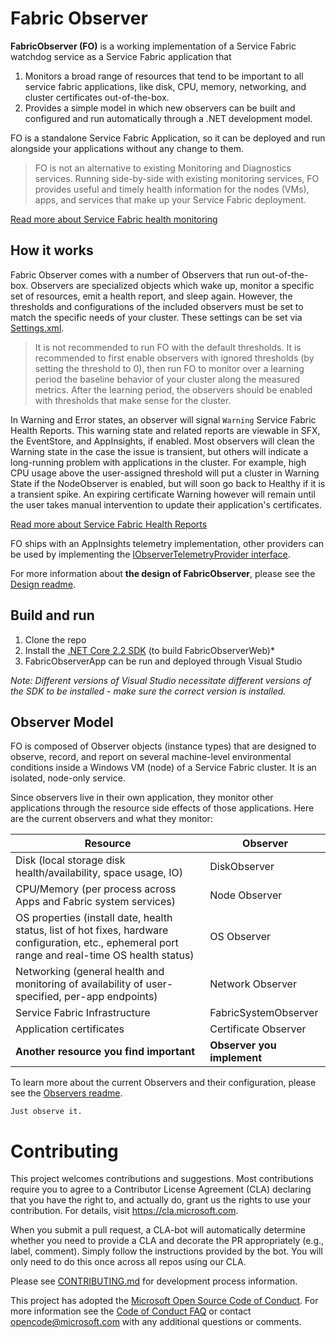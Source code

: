 # Fabric Observer

**FabricObserver (FO)** is a working implementation of a Service Fabric watchdog service as a Service Fabric application that 
1. Monitors a broad range of resources that tend to be important to all service fabric applications, like disk, CPU, memory, networking, and cluster certificates out-of-the-box.
2. Provides a simple model in which new observers can be built and configured and run automatically through a .NET development model.

FO is a standalone Service Fabric Application, so it can be deployed and run alongside your applications without any change to them.


> FO is not an alternative to existing Monitoring and Diagnostics services. Running side-by-side with existing monitoring services, FO provides useful and timely health information for the nodes (VMs), apps, and services that make up your Service Fabric deployment. 

[Read more about Service Fabric health monitoring](https://docs.microsoft.com/azure/service-fabric/service-fabric-health-introduction)

## How it works

Fabric Observer comes with a number of Observers that run out-of-the-box. Observers are specialized objects which wake up, monitor a specific set of resources, emit a health report, and sleep again. However, the thresholds and configurations of the included observers must be set to match the specific needs of your cluster. These settings can be set via [Settings.xml](/FabricObserver/PackageRoot/Config/Settings.xml).

> It is not recommended to run FO with the default thresholds. It is recommended to first enable observers with ignored thresholds (by setting the threshold to 0), then run FO to monitor over a learning period the baseline behavior of your cluster along the measured metrics. After the learning period, the observers should be enabled with thresholds that make sense for the cluster.

In Warning and Error states, an observer will signal `Warning` Service Fabric Health Reports. This warning state and related reports are viewable in SFX, the EventStore, and AppInsights, if enabled. Most observers will clean the Warning state in the case the issue is transient, but others will indicate a long-running problem with applications in the cluster. For example, high CPU usage above the user-assigned threshold will put a cluster in Warning State if the NodeObserver is enabled, but will soon go back to Healthy if it is a transient spike. An expiring certificate Warning however will remain until the user takes manual intervention to update their application's certificates. 

[Read more about Service Fabric Health Reports](https://docs.microsoft.com/azure/service-fabric/service-fabric-report-health)

FO ships with an AppInsights telemetry implementation, other providers can be used by implementing the [IObserverTelemetryProvider interface](/FabricObserver/Observers/Interfaces/IObserverTelemetryProvider.cs). 

For more information about **the design of FabricObserver**, please see the [Design readme](./Documentation/Design.md). 

## Build and run

1. Clone the repo
2. Install the [.NET Core 2.2 SDK](https://dotnet.microsoft.com/download/dotnet-core/2.2) (to build FabricObserverWeb)*
3. FabricObserverApp can be run and deployed through Visual Studio

*Note: Different versions of Visual Studio necessitate different versions of the SDK to be installed - make sure the correct version is installed.*

## Observer Model

FO is composed of Observer objects (instance types) that are designed to observe, record, and report on several machine-level environmental conditions inside a Windows VM (node) of a Service Fabric cluster. It is an isolated, node-only service. 

Since observers live in their own application, they monitor other applications through the resource side effects of those applications. Here are the current observers and what they monitor:

| Resource | Observer |
| --- | --- |
| Disk (local storage disk health/availability, space usage, IO) | DiskObserver |
| CPU/Memory (per process across Apps and Fabric system services) | Node Observer |
| OS properties (install date, health status, list of hot fixes, hardware configuration, etc., ephemeral port range and real-time OS health status) | OS Observer |
| Networking (general health and monitoring of availability of user-specified, per-app endpoints) | Network Observer |
| Service Fabric Infrastructure | FabricSystemObserver |
| Application certificates | Certificate Observer |
| **Another resource you find important** | **Observer you implement** |

To learn more about the current Observers and their configuration, please see the [Observers readme](./Documentation/Observers.md).  
    
```
Just observe it.
```

# Contributing

This project welcomes contributions and suggestions.  Most contributions require you to agree to a Contributor License Agreement (CLA) declaring that you have the right to, and actually do, grant us the rights to use your contribution. For details, visit https://cla.microsoft.com.

When you submit a pull request, a CLA-bot will automatically determine whether you need to provide a CLA and decorate the PR appropriately (e.g., label, comment). Simply follow the instructions provided by the bot. You will only need to do this once across all repos using our CLA.  

Please see [CONTRIBUTING.md](CONTRIBUTING.md) for development process information.

This project has adopted the [Microsoft Open Source Code of Conduct](https://opensource.microsoft.com/codeofconduct/).
For more information see the [Code of Conduct FAQ](https://opensource.microsoft.com/codeofconduct/faq/) or
contact [opencode@microsoft.com](mailto:opencode@microsoft.com) with any additional questions or comments.
